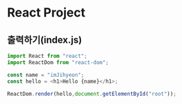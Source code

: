 # React Project

## 출력하기(index.js)
```javascript
import React from "react";
import ReactDom from "react-dom";

const name = "imJihyeon";
const hello = <h1>Hello {name}</h1>;

ReactDom.render(hello,document.getElementById("root"));
```